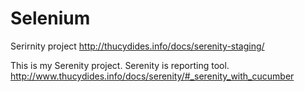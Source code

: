 # Selenium
Serirnity project
http://thucydides.info/docs/serenity-staging/

This is my Serenity project. Serenity is reporting tool.
http://www.thucydides.info/docs/serenity/#_serenity_with_cucumber
